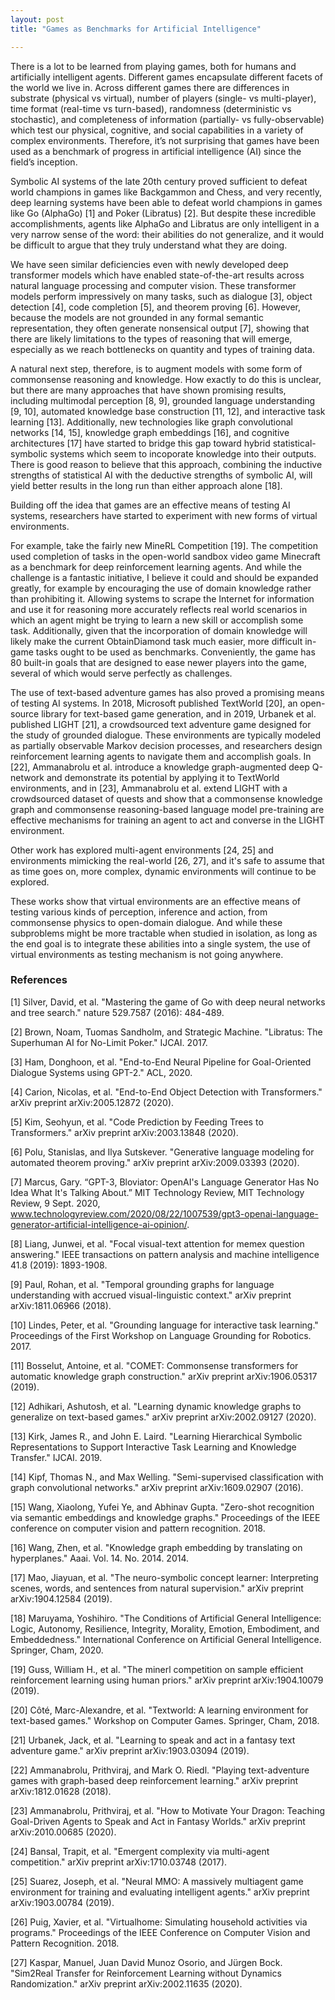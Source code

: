 ```yaml
---
layout: post
title: "Games as Benchmarks for Artificial Intelligence"

---
```



There is a lot to be learned from playing games, both for humans and artificially intelligent agents. Different games encapsulate different facets of the world we live in. Across different games there are differences in substrate (physical vs virtual), number of players (single- vs multi-player), time format (real-time vs turn-based), randomness (deterministic vs stochastic), and completeness of information (partially- vs fully-observable) which test our physical, cognitive, and social capabilities in a variety of complex environments. Therefore, it’s not surprising that games have been used as a benchmark of progress in artificial intelligence (AI) since the field’s inception.

Symbolic AI systems of the late 20th century proved sufficient to defeat world champions in games like Backgammon and Chess, and very recently, deep learning systems have been able to defeat world champions in games like Go (AlphaGo) [1] and Poker (Libratus) [2]. But despite these incredible accomplishments, agents like AlphaGo and Libratus are only intelligent in a very narrow sense of the word: their abilities do not generalize, and it would be difficult to argue that they truly understand what they are doing.

We have seen similar deficiencies even with newly developed deep transformer models which have enabled state-of-the-art results across natural language processing and computer vision. These transformer models perform impressively on many tasks, such as dialogue [3], object detection [4], code completion [5], and theorem proving [6]. However, because the models are not grounded in any formal semantic representation, they often generate nonsensical output [7], showing that there are likely limitations to the types of reasoning that will emerge, especially as we reach bottlenecks on quantity and types of training data. 

A natural next step, therefore, is to augment models with some form of commonsense reasoning and knowledge. How exactly to do this is unclear, but there are many approaches that have shown promising results, including multimodal perception [8, 9], grounded language understanding [9, 10], automated knowledge base construction [11, 12], and interactive task learning [13]. Additionally, new technologies like graph convolutional networks [14, 15], knowledge graph embeddings [16], and cognitive architectures [17] have started to bridge this gap toward hybrid statistical-symbolic systems which seem to incoporate knowledge into their outputs. There is good reason to believe that this approach, combining the inductive strengths of statistical AI with the deductive strengths of symbolic AI, will yield better results in the long run than either approach alone [18]. 

Building off the idea that games are an effective means of testing AI systems, researchers have started to experiment with new forms of virtual environments.

For example, take the fairly new MineRL Competition [19]. The competition used completion of tasks in the open-world sandbox video game Minecraft as a benchmark for deep reinforcement learning agents. And while the challenge is a fantastic initiative, I believe it could and should be expanded greatly, for example by encouraging the use of domain knowledge rather than prohibiting it. Allowing systems to scrape the Internet for information and use it for reasoning more accurately reflects real world scenarios in which an agent might be trying to learn a new skill or accomplish some task. Additionally, given that the incorporation of domain knowledge will likely make the current ObtainDiamond task much easier, more difficult in-game tasks ought to be used as benchmarks. Conveniently, the game has 80 built-in goals that are designed to ease newer players into the game, several of which would serve perfectly as challenges.

The use of text-based adventure games has also proved a promising means of testing AI systems. In 2018, Microsoft published TextWorld [20], an open-source library for text-based game generation, and in 2019, Urbanek et al. published LIGHT [21], a crowdsourced text adventure game designed for the study of grounded dialogue. These environments are typically modeled as partially observable Markov decision processes, and researchers design reinforcement learning agents to navigate them and accomplish goals. In [22], Ammanabrolu et al. introduce a knowledge graph-augmented deep Q-network and demonstrate its potential by applying it to TextWorld environments, and in [23], Ammanabrolu et al. extend LIGHT with a crowdsourced dataset of quests and show that a commonsense knowledge graph and commonsense reasoning-based language model pre-training are effective mechanisms for training an agent to act and converse in the LIGHT environment.

Other work has explored multi-agent environments [24, 25] and environments mimicking the real-world [26, 27], and it's safe to assume that as time goes on, more complex, dynamic environments will continue to be explored.

These works show that virtual environments are an effective means of testing various kinds of perception, inference and action, from commonsense physics to open-domain dialogue. And while these subproblems might be more tractable when studied in isolation, as long as the end goal is to integrate these abilities into a single system, the use of virtual environments as testing mechanism is not going anywhere.


### References

[1] Silver, David, et al. "Mastering the game of Go with deep neural networks and tree search." nature 529.7587 (2016): 484-489.

[2] Brown, Noam, Tuomas Sandholm, and Strategic Machine. "Libratus: The Superhuman AI for No-Limit Poker." IJCAI. 2017.

[3] Ham, Donghoon, et al. "End-to-End Neural Pipeline for Goal-Oriented Dialogue Systems using GPT-2." ACL, 2020.

[4] Carion, Nicolas, et al. "End-to-End Object Detection with Transformers." arXiv preprint arXiv:2005.12872 (2020).

[5] Kim, Seohyun, et al. "Code Prediction by Feeding Trees to Transformers." arXiv preprint arXiv:2003.13848 (2020).

[6] Polu, Stanislas, and Ilya Sutskever. "Generative language modeling for automated theorem proving." arXiv preprint arXiv:2009.03393 (2020).

[7] Marcus, Gary. “GPT-3, Bloviator: OpenAI's Language Generator Has No Idea What It's Talking About.” MIT Technology Review, MIT Technology Review, 9 Sept. 2020, www.technologyreview.com/2020/08/22/1007539/gpt3-openai-language-generator-artificial-intelligence-ai-opinion/.

[8] Liang, Junwei, et al. "Focal visual-text attention for memex question answering." IEEE transactions on pattern analysis and machine intelligence 41.8 (2019): 1893-1908.

[9] Paul, Rohan, et al. "Temporal grounding graphs for language understanding with accrued visual-linguistic context." arXiv preprint arXiv:1811.06966 (2018).

[10] Lindes, Peter, et al. "Grounding language for interactive task learning." Proceedings of the First Workshop on Language Grounding for Robotics. 2017.

[11] Bosselut, Antoine, et al. "COMET: Commonsense transformers for automatic knowledge graph construction." arXiv preprint arXiv:1906.05317 (2019).

[12] Adhikari, Ashutosh, et al. "Learning dynamic knowledge graphs to generalize on text-based games." arXiv preprint arXiv:2002.09127 (2020).

[13] Kirk, James R., and John E. Laird. "Learning Hierarchical Symbolic Representations to Support Interactive Task Learning and Knowledge Transfer." IJCAI. 2019.

[14] Kipf, Thomas N., and Max Welling. "Semi-supervised classification with graph convolutional networks." arXiv preprint arXiv:1609.02907 (2016).

[15] Wang, Xiaolong, Yufei Ye, and Abhinav Gupta. "Zero-shot recognition via semantic embeddings and knowledge graphs." Proceedings of the IEEE conference on computer vision and pattern recognition. 2018.

[16] Wang, Zhen, et al. "Knowledge graph embedding by translating on hyperplanes." Aaai. Vol. 14. No. 2014. 2014.

[17] Mao, Jiayuan, et al. "The neuro-symbolic concept learner: Interpreting scenes, words, and sentences from natural supervision." arXiv preprint arXiv:1904.12584 (2019).

[18] Maruyama, Yoshihiro. "The Conditions of Artificial General Intelligence: Logic, Autonomy, Resilience, Integrity, Morality, Emotion, Embodiment, and Embeddedness." International Conference on Artificial General Intelligence. Springer, Cham, 2020.

[19] Guss, William H., et al. "The minerl competition on sample efficient reinforcement learning using human priors." arXiv preprint arXiv:1904.10079 (2019).

[20] Côté, Marc-Alexandre, et al. "Textworld: A learning environment for text-based games." Workshop on Computer Games. Springer, Cham, 2018.

[21] Urbanek, Jack, et al. "Learning to speak and act in a fantasy text adventure game." arXiv preprint arXiv:1903.03094 (2019).

[22] Ammanabrolu, Prithviraj, and Mark O. Riedl. "Playing text-adventure games with graph-based deep reinforcement learning." arXiv preprint arXiv:1812.01628 (2018).

[23] Ammanabrolu, Prithviraj, et al. "How to Motivate Your Dragon: Teaching Goal-Driven Agents to Speak and Act in Fantasy Worlds." arXiv preprint arXiv:2010.00685 (2020).

[24] Bansal, Trapit, et al. "Emergent complexity via multi-agent competition." arXiv preprint arXiv:1710.03748 (2017).

[25] Suarez, Joseph, et al. "Neural MMO: A massively multiagent game environment for training and evaluating intelligent agents." arXiv preprint arXiv:1903.00784 (2019).

[26] Puig, Xavier, et al. "Virtualhome: Simulating household activities via programs." Proceedings of the IEEE Conference on Computer Vision and Pattern Recognition. 2018.

[27] Kaspar, Manuel, Juan David Munoz Osorio, and Jürgen Bock. "Sim2Real Transfer for Reinforcement Learning without Dynamics Randomization." arXiv preprint arXiv:2002.11635 (2020).
